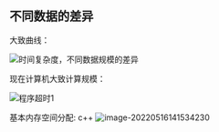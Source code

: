 ## 不同数据的差异
大致曲线：

![时间复杂度，不同数据规模的差异](https://figurebed-ladidol.oss-cn-chengdu.aliyuncs.com/img/202205161029620.png)

现在计算机大致计算规模：

![程序超时1](https://figurebed-ladidol.oss-cn-chengdu.aliyuncs.com/img/202205161031585.png)

基本内存空间分配:
c++
![image-20220516141534230](https://figurebed-ladidol.oss-cn-chengdu.aliyuncs.com/img/202205161415387.png)